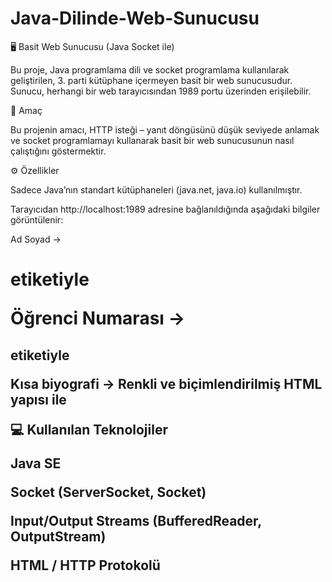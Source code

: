 # Java-Dilinde-Web-Sunucusu

🖥️ Basit Web Sunucusu (Java Socket ile)

Bu proje, Java programlama dili ve socket programlama kullanılarak geliştirilen, 3. parti kütüphane içermeyen basit bir web sunucusudur.
Sunucu, herhangi bir web tarayıcısından 1989 portu üzerinden erişilebilir.

🎯 Amaç

Bu projenin amacı, HTTP isteği – yanıt döngüsünü düşük seviyede anlamak ve socket programlamayı kullanarak basit bir web sunucusunun nasıl çalıştığını göstermektir.

⚙️ Özellikler

Sadece Java’nın standart kütüphaneleri (java.net, java.io) kullanılmıştır.

Tarayıcıdan http://localhost:1989 adresine bağlanıldığında aşağıdaki bilgiler görüntülenir:

Ad Soyad → <h1> etiketiyle

Öğrenci Numarası → <h2> etiketiyle

Kısa biyografi → Renkli ve biçimlendirilmiş HTML yapısı ile

💻 Kullanılan Teknolojiler

Java SE

Socket (ServerSocket, Socket)

Input/Output Streams (BufferedReader, OutputStream)

HTML / HTTP Protokolü
